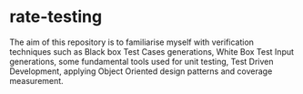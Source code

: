 # rate-testing
The aim of this repository is to familiarise myself with verification techniques such as Black box Test Cases generations, 
White Box Test Input generations, some fundamental tools used for unit testing, Test Driven Development, 
applying Object Oriented design patterns and coverage measurement.